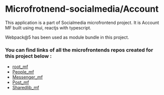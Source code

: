 # Microfrotnend-socialmedia/Account

This application is a part of Socialmedia microfrontend project. It is Account MF built using mui, reactjs with typescript.

Webpack@5 has been used as module bundle in this project.

### You can find links of all the microfrontends repos created for this project below :

* [root_mf](https://github.com/KshitijRaj09/root_application_mf)
* [People_mf](https://github.com/KshitijRaj09/people_mf)
* [Messenger_mf](https://github.com/KshitijRaj09/messenger_mf)
* [Post_mf](https://github.com/KshitijRaj09/post_mf)
* [Sharedlib_mf](https://github.com/KshitijRaj09/sharedlib)